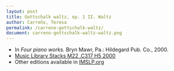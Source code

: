 ```yaml
---
layout: post
title: Gottschalk waltz, op. 1 II. Waltz
author: Carreño, Teresa
permalink: /carreno-gottschalk-waltz/
document: carreno-gottschalk-waltz-waltz.png
---
```


- In *Four piano works.* Bryn Mawr, Pa.: Hildegard Pub. Co., 2000.
- <a href="https://tufts-primo.hosted.exlibrisgroup.com/primo-explore/fulldisplay?docid=01TUN_ALMA21107559280003851&context=L&vid=01TUN&lang=en_US&search_scope=EVERYTHING&adaptor=Local%20Search%20Engine&tab=everything&query=any,contains,teresa%20carreno%20four%20piano%20works&offset=0" target="_blank">Music Library Stacks M22 .C317 H5 2000</a>
- Other editions available in <a href="http://ks4.imslp.info/files/imglnks/usimg/d/d5/IMSLP364818-PMLP23855-Carreno_-_Gottschalck_Waltz.pdf" target="_blank">IMSLP.org</a>
